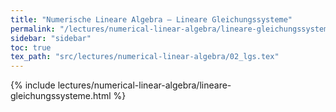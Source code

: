 ```yaml
---
title: "Numerische Lineare Algebra – Lineare Gleichungssysteme"
permalink: "/lectures/numerical-linear-algebra/lineare-gleichungssysteme.html"
sidebar: "sidebar"
toc: true
tex_path: "src/lectures/numerical-linear-algebra/02_lgs.tex"
---
```


{% include lectures/numerical-linear-algebra/lineare-gleichungssysteme.html %}